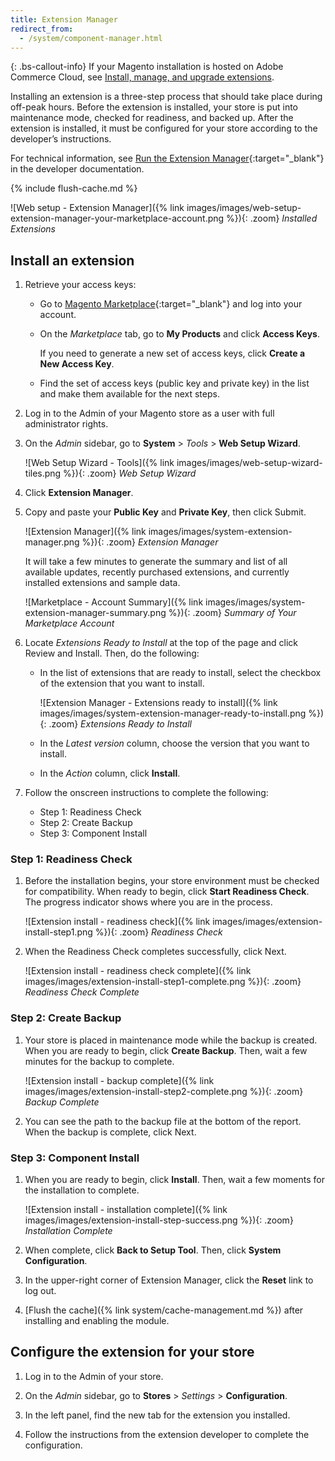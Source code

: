 ```yaml
---
title: Extension Manager
redirect_from:
  - /system/component-manager.html
---
```


{: .bs-callout-info}
If your Magento installation is hosted on Adobe Commerce Cloud, see [Install, manage, and upgrade extensions][1].

Installing an extension is a three-step process that should take place during off-peak hours. Before the extension is installed, your store is put into maintenance mode, checked for readiness, and backed up. After the extension is installed, it must be configured for your store according to the developer’s instructions.

For technical information, see [Run the Extension Manager][1]{:target="_blank"} in the developer documentation.

{% include flush-cache.md %}

![Web setup - Extension Manager]({% link images/images/web-setup-extension-manager-your-marketplace-account.png %}){: .zoom}
_Installed Extensions_

## Install an extension

1. Retrieve your access keys:

    - Go to [Magento Marketplace][2]{:target="_blank"} and log into your account.

    - On the _Marketplace_ tab, go to **My Products** and click **Access Keys**.

        If you need to generate a new set of access keys, click **Create a New Access Key**.

    - Find the set of access keys (public key and private key) in the list and make them available for the next steps.

1. Log in to the Admin of your Magento store as a user with full administrator rights.

1. On the _Admin_ sidebar, go to **System** > _Tools_ > **Web Setup Wizard**.

    ![Web Setup Wizard - Tools]({% link images/images/web-setup-wizard-tiles.png %}){: .zoom}
    _Web Setup Wizard_

1. Click **Extension Manager**.

1. Copy and paste your **Public Key** and **Private Key**, then click <span class="btn">Submit</span>.

    ![Extension Manager]({% link images/images/system-extension-manager.png %}){: .zoom}
    _Extension Manager_

    It will take a few minutes to generate the summary and list of all available updates, recently purchased extensions, and currently installed extensions and sample data.

    ![Marketplace - Account Summary]({% link images/images/system-extension-manager-summary.png %}){: .zoom}
     _Summary of Your Marketplace Account_

1. Locate _Extensions Ready to Install_ at the top of the page and click <span class="btn">Review and Install</span>. Then, do the following:

    - In the list of extensions that are ready to install, select the checkbox of the extension that you want to install.

        ![Extension Manager - Extensions ready to install]({% link images/images/system-extension-manager-ready-to-install.png %}){: .zoom}
        _Extensions Ready to Install_

    - In the _Latest version_ column, choose the version that you want to install.

    - In the _Action_ column, click **Install**.

1. Follow the onscreen instructions to complete the following:

    - Step 1: Readiness Check
    - Step 2: Create Backup
    - Step 3: Component Install

### Step 1: Readiness Check

1. Before the installation begins, your store environment must be checked for compatibility. When ready to begin, click **Start Readiness Check**. The progress indicator shows where you are in the process.

    ![Extension install - readiness check]({% link images/images/extension-install-step1.png %}){: .zoom}
    _Readiness Check_

1. When the Readiness Check completes successfully, click <span class="btn">Next</span>.

    ![Extension install - readiness check complete]({% link images/images/extension-install-step1-complete.png %}){: .zoom}
    _Readiness Check Complete_

### Step 2: Create Backup

1. Your store is placed in maintenance mode while the backup is created. When you are ready to begin, click **Create Backup**. Then, wait a few minutes for the backup to complete.

    ![Extension install - backup complete]({% link images/images/extension-install-step2-complete.png %}){: .zoom}
    _Backup Complete_

1. You can see the path to the backup file at the bottom of the report. When the backup is complete, click <span class="btn">Next</span>.

### Step 3: Component Install

1. When you are ready to begin, click **Install**. Then, wait a few moments for the installation to complete.

    ![Extension install - installation complete]({% link images/images/extension-install-step-success.png %}){: .zoom}
    _Installation Complete_

1. When complete, click **Back to Setup Tool**. Then, click **System Configuration**.

1. In the upper-right corner of Extension Manager, click the **Reset** link to log out.

1. [Flush the cache]({% link system/cache-management.md %}) after installing and enabling the module.

## Configure the extension for your store

1. Log in to the Admin of your store.

1. On the _Admin_ sidebar, go to **Stores** > _Settings_ > **Configuration**.

1. In the left panel, find the new tab for the extension you installed.

1. Follow the instructions from the extension developer to complete the configuration.

[1]: http://devdocs.magento.com/guides/v2.3/comp-mgr/extens-man/extensman-checklist.html
[2]: https://marketplace.magento.com/
